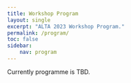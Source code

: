 ```yaml
---
title: Workshop Program
layout: single
excerpt: "ALTA 2023 Workshop Program."
permalink: /program/
toc: false
sidebar:
    nav: program
---
```

Currently programme is TBD.

<!-- Please refer to the [Conference blog post](/blog/) for more details information.
Time Zone: GST (GMT+4)

We will have a supply of Conf. Handbooks available at Registration Check-in for in-person participants however for an up to date schedule you can download on line  [here](https://drive.google.com/file/d/1OlPv6QBeo62VVTughj2jkiLeyHd1WnUt/view?usp=sharing).

## __Wed, Dec 7__
__Workshops__: 9:00 - 6:30    
__Tutorials__: 9:00 - 5:30    
__Locations__: __Workshops and Tutorials__ in Capital Suites 1-10, 12A-B, 13, and 21A-C;  __Posters and Demos__ in Mezzanine    

* 7:30-9:00 __Registration__ (Location: The Link) 
* 9:00-10:30 __Morning Session 1__
* 10:30-11:00 __Morning Coffee Break__ 
* 11:00-12:30 __Morning Session 2__
* 12:30-2:00 __Lunch Break__ 
* 2:00-3:30 __Afternoon Session 1__
* 3:30-4:00 __Afternoon Coffee Break__ 
* 4:00-5:30 __Afternoon Session 2__
* 5:30-6:30 __Afternoon Session 3__ (optional)




## __Thu, Dec 8__
__Workshops__: 9:00 - 6:30    
__Tutorials__: 9:00 - 5:30    
__Locations__: __Workshops and Tutorials__ in Capital Suites 1-10, 12A-B, 13, and 21A-C;  __Posters and Demos__ in Mezzanine     

* 7:30-9:00 __Registration__ (Location: The Link) 
* 9:00-10:30 __Morning Session 1__
* 10:30-11:00 __Morning Coffee Break__ 
* 11:00-12:30 __Morning Session 2__
* 12:30-2:00 __Lunch Break__ 
* 2:00-3:30 __Afternoon Session 1__
* 3:30-4:00 __Afternoon Coffee Break__ 
* 4:00-5:30 __Afternoon Session 2__
* 5:30-6:30 __Afternoon Session 3__ (optional)


__Main Conference ([Welcome Reception](https://2022.emnlp.org/venue#welcome-reception))__: 7:00 - 10:00       
(Reception is a 5-minute walking distance from the conference venue at the Aloft)

## __Fri, Dec 9__
__Main Conference__: 9:00 - 6:30   
__Locations__: __Oral Sessions and Virtual Portals__ in Hall A (Rooms A/B/C/D), Hall B, and The Hive Collaboratorium; __Posters, Demos, and Exhibitions__ in the Atrium.

* 8:00am-4:30 __Registration__ (Location: The Link) 
* 9:00-10:30 __Session 1__: Plenary Opening + [Keynote 1: Neil Cohn](https://2022.emnlp.org/program/keynotes/#speaker-neil-cohn)  (Hall B, overflow in Hall A rooms)
* 10:30-11:00 __Morning Coffee Break__ 
* 11:00-12:30 __Session 2__: Oral Sessions, [Demos, Posters](https://drive.google.com/file/d/10hX5PaA-6mqjzbMPQdFk3OUpj-QFxR20/view), Exhibitions
* 12:30-2:00 __Lunch Break__ 
* 2:00-3:30 __Session 3__: Oral Sessions, [Demos, Posters](https://drive.google.com/file/d/10hX5PaA-6mqjzbMPQdFk3OUpj-QFxR20/view), Exhibitions
* 3:30-4:00 __Afternoon Coffee Break__ 
* 4:00-5:30 __Session 4__: [Virtual Portals, Posters](https://drive.google.com/file/d/10hX5PaA-6mqjzbMPQdFk3OUpj-QFxR20/view), Exhibitions
* 5:30-6:30 __Session 5__: Plenary: [Industry Track Keynote: Nazneen Rajani](https://2022.emnlp.org/program/keynotes/#speaker-nazneen-rajani) (Hall B, overflow in Hall A rooms)



## __Sat, Dec 10__

__Main Conference__: 9:00 - 6:00   
__Locations__: __Oral Sessions and Virtual Portals__ in Hall A (Rooms A/B/C/D), Hall B, and The Hive Collaboratorium; __Posters, Demos, and Exhibitions__ in the Atrium.


* 8:30-4:30 __Registration__ (Location: The Link) 
* 9:00-10:30 __Session 1__: Oral Sessions, [Demos, Posters](https://drive.google.com/file/d/1yxpkSKDiQ2jYnT4oZRfA6DWFJYaRSjwm/view), Exhibitions
* 10:30-11:00 __Morning Coffee Break__ 
* 11:00-12:30 __Session 2__: Oral Sessions, [Demos, Posters](https://drive.google.com/file/d/1yxpkSKDiQ2jYnT4oZRfA6DWFJYaRSjwm/view), Exhibitions
* 12:30-1:15 __Lunch Break (Short)__ 
* 1:15-2:00 __Business Meeting__ (Hall B)
* 2:00-3:00 __Session 3__:  Plenary Keynote 2: [Gary Marcus](https://2022.emnlp.org/program/keynotes/#speaker-gary-marcus) (Hall B, overflow in Hall A rooms)
* 3:00-3:30 __Afternoon Coffee Break__ 
* 3:30-5:00 __Session 4__: [Virtual Portals, Posters](https://drive.google.com/file/d/1yxpkSKDiQ2jYnT4oZRfA6DWFJYaRSjwm/view), Exhibitions
* 5:00-6:00 __Session 5__: Plenary: [Industry Track Panel](https://2022.emnlp.org/program/careers_in_nlp/) (Hall B, overflow in Hall A rooms)

__Main Conference ([Social Event](https://2022.emnlp.org/venue#social-event))__: 6:30 - 10:30 Transportation to and from The Ritz Carlton. 7:00 - 10:00 at the Ritz Carlton Abu Dhabi Grand Lawn. Arabian Nights Buffet, cultural stations (Calligrapher, Henna lady, Sadu weaver, and Falconer), and dancing with [DJ Swanahh](https://www.instagram.com/djswanahh/).  Look out for information about buses to the venue.

## __Sun, Dec 11__

__Main Conference__: 9:00 - 6:15   
__Locations__: __Oral Sessions and Virtual Portals__ in Hall A (Rooms A/B/C/D), Hall B, and The Hive Collaboratorium; __Posters, Demos, and Exhibitions__ in the Atrium.

* 8:30-4:30 __Registration__ (Location: The Link) 
* 9:00-10:30 __Session 1__: Oral Sessions, [Demos, Posters](https://drive.google.com/file/d/1acA7HrKL4_AAOP_MHG5kheA_olWwyua1/view?usp=sharing), Exhibitions
* 10:30-11:00 __Morning Coffee Break__ 
* 11:00-12:30 __Session 2__: Oral Sessions, [Demos, Posters](https://drive.google.com/file/d/1acA7HrKL4_AAOP_MHG5kheA_olWwyua1/view?usp=sharing), Exhibitions
* 12:30-2:00 __Lunch Break__ 
* 2:00-3:00 __Session 3__: Plenary Keynote 3: [Mona Diab](https://2022.emnlp.org/program/keynotes/#speaker-mona-diab) (Hall B, overflow in Hall A rooms)
* 3:00-3:30 __Afternoon Coffee Break__ 
* 3:30-5:00 __Session 4__: [Virtual Portals, Posters](https://drive.google.com/file/d/1acA7HrKL4_AAOP_MHG5kheA_olWwyua1/view?usp=sharing), Exhibitions
* 5:00-6:15 __Session 5__: Plenary: Best Papers & Closing Session (Hall B, overflow in Hall A rooms)

 


## Tutorials and Workshops Map
![adnec-map-2]({{ site.baseurl }}/assets/images/abu_dhabi/ADNEC-Workshops-Map.png)

## Main Conference Map
![adnec-map-1]({{ site.baseurl }}/assets/images/abu_dhabi/ADNEC-Main-Map.png)

## Exhibitor Floor Plan
![adnec-map-3]({{ site.baseurl }}/assets/images/abu_dhabi/2022-EMNLP-EXIBITOR-SET.png) -->



<!--Please refer to the [Conference Structure blog post](/blog/conference-structure/) for more details regarding the schedule and presentation formats.

The conference schedule can be accessed below (all times PDT, UTC-7):

* [Tutorials](/program/tutorials/)
* [Main Conference](/conference-program/main/program.html)
* [System Demonstrations](/conference-program/demo/program.html)
* [Industry Track](/conference-program/industry/program.html)
* [Student Research Workshop](/conference-program/srw/program.html)
* [Workshops](/program/workshops/)\*
* [Social Programs](/program/social/)!

\* The time zones of the [workshops](/program/workshops/) vary. Please check individual workshop pages for details.-->
